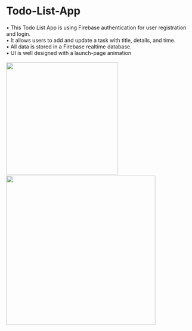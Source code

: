 # Todo-List-App
• This Todo List App is using Firebase authentication for user registration and login.
<br/>• It allows users to add and update a task with title, details, and time.
<br/>• All data is stored in a Firebase realtime database.
<br/>• UI is well designed with a launch-page animation
<br/> <br/> <img src="https://user-images.githubusercontent.com/63463317/114271776-bda41480-9a45-11eb-875c-6450efc17222.png" width="300">
&nbsp; <img align="top" src="https://user-images.githubusercontent.com/63463317/114272195-b847c980-9a47-11eb-9a85-84d9274bb37c.png" width="400">

<br/> <br/>



